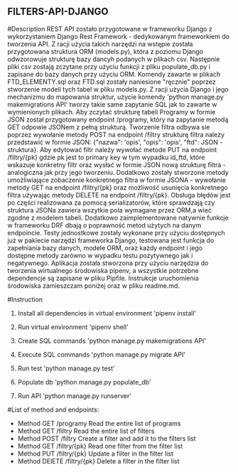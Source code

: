 ## FILTERS-API-DJANGO

#Description
REST API zostało przygotowane w frameworku Django z wykorzystaniem Django Rest Framework - dedykowanym frameworkiem do tworzenia API.
Z racji użycia takich narzędzi na wstępie została przygotowana struktura ORM (models.py), która z poziomu Django odwzorowuje strukturę bazy dancyh podanych w plikach csv. Następnie pliki csv zostają zczytane przy użyciu funkcji z pliku populate_db.py i zapisane do bazy danych przy użyciu ORM. Komendy zawarte w plikach FTD_ELEMENTY.sql oraz FTD.sql zostały naniesione "ręcznie" poprzez stworzenie modeli tych tabel w pliku models.py. Z racji użycia Django i jego mechanizmu do mapowania struktur, użycie komendy 'python manage.py makemigrations API' tworzy takie same zapytanie SQL jak to zawarte w wymienionych plikach.
Aby zczytać strukturę tabeli Programy w formie JSON został przygotowany endpoint /programy, który na zapytanie metodą GET odpowie JSONem z pełną strukturą. Tworzenie filtra odbywa sie poprzez wywołanie metody POST na endpoint /filtry strukturę filtra należy przedstawić w formie JSON: {"nazwa": 'opis', "opis": 'opis', "ftd": JSON - struktura}. Aby edytować filtr należy wywołać metode PUT na endpoint /filtry/{pk} gdzie pk jest to primary key w tym wypadku id_ftd, które wskazuje konkretny filtr oraz wysłać w formie JSON nową strukturę filtra - analogiczna jak przy jego tworzeniu. Dodatkowo zostały stworzone metody umożliwiające zobaczenie konkretnego filtra w formie JSONA - wywołanie metody GET na endpoint /filtry/{pk} oraz możliwość usunięcia konkretnego filtra używając metody DELETE na endpoint /filtry/{pk}.
Obsługa błędów jest po części realizowana za pomocą serializatorów, które sprawdzają czy struktura JSONa zawiera wszytkie pola wymagane przez ORM,a wieć zgodne z modelem tabeli. Dodatkowo zaimplementowane natywnie funkcje w frameworku DRF dbają o poprawność metod użytych na danym endpoincie. Testy jednostkowe zostały wykonane przy użyciu dostępnych już w pakiecie narzędzi frameworka Django, testowana jest funkcja do zapełniania bazy danych, modele ORM, oraz każdy endpoint i jego dostępne metody zarówno w wypadku testu pozytywnego jak i negatywnego. Aplikacja została stworzona przy użyciu narzędzia do tworzenia wirtualnego środowiska pipenv, a wszystkie potrzebne dependencje są zapisane w pliku Pipfile. Instrukcje uruchomienia środowiska zamieszczam poniżej oraz w pliku readme.md.

#Instruction

1. Install all dependencies in virtual environment 'pipenv install'
2. Run virtual environment 'pipenv shell'

3. Create SQL commands 'python manage.py makemigrations API'
4. Execute SQL commands 'python manage.py migrate API'
5. Run test 'python manage.py test'
6. Populate db 'python manage.py populate_db'
7. Run API 'python manage.py runserver'

#List of method and endpoints:

- Method GET /programy Read the entire list of programs
- Method GET /filtry Read the entire list of filters
- Method POST /filtry Create a filter and add it to the filters list
- Method GET /filtry/{pk} Read one filter from the filter list
- Method PUT /filtry/{pk} Update a filter in the filter list
- Method DElETE /filtry/{pk} Delete a filter in the filter list
